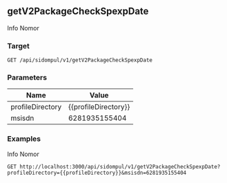 ## getV2PackageCheckSpexpDate
Info Nomor

### Target
```
GET /api/sidompul/v1/getV2PackageCheckSpexpDate
```

### Parameters
Name | Value
--- | ---
profileDirectory|{{profileDirectory}}
msisdn|6281935155404



### Examples
Info Nomor
```
GET http://localhost:3000/api/sidompul/v1/getV2PackageCheckSpexpDate?profileDirectory={{profileDirectory}}&msisdn=6281935155404
```

